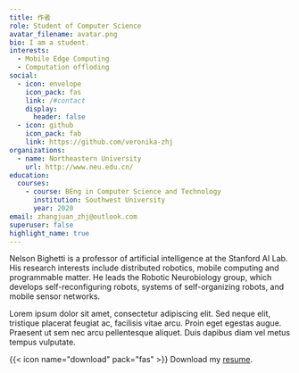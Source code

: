 ```yaml
---
title: 作者
role: Student of Computer Science
avatar_filename: avatar.png
bio: I am a student.
interests:
  - Mobile Edge Computing
  - Computation offloding
social:
  - icon: envelope
    icon_pack: fas
    link: /#contact
    display:
      header: false
  - icon: github
    icon_pack: fab
    link: https://github.com/veronika-zhj
organizations:
  - name: Northeastern University
    url: http://www.neu.edu.cn/
education:
  courses:
    - course: BEng in Computer Science and Technology
      institution: Southwest University
      year: 2020
email: zhangjuan_zhj@outlook.com
superuser: false
highlight_name: true
---
```


Nelson Bighetti is a professor of artificial intelligence at the Stanford AI Lab. His research interests include distributed robotics, mobile computing and programmable matter. He leads the Robotic Neurobiology group, which develops self-reconfiguring robots, systems of self-organizing robots, and mobile sensor networks.

Lorem ipsum dolor sit amet, consectetur adipiscing elit. Sed neque elit, tristique placerat feugiat ac, facilisis vitae arcu. Proin eget egestas augue. Praesent ut sem nec arcu pellentesque aliquet. Duis dapibus diam vel metus tempus vulputate.

{{< icon name="download" pack="fas" >}} Download my [resume](https://neu-zhangjuan-1246.netlify.app/uploads/demo_resume.pdf).
